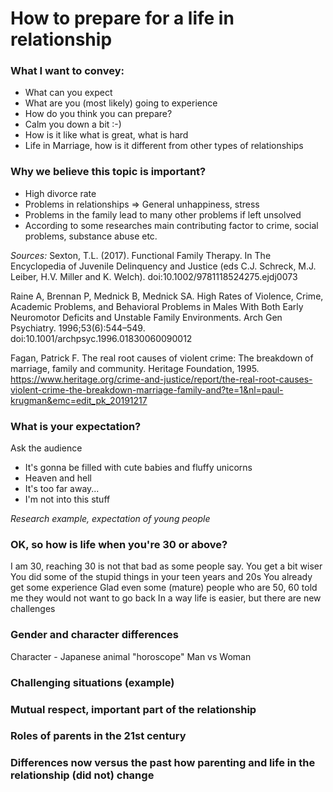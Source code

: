 How to prepare for a life in relationship
========================


### What I want to convey:
- What can you expect
- What are you (most likely) going to experience
- How do you think you can prepare?
- Calm you down a bit :-)
- How is it like what is great, what is hard
- Life in Marriage, how is it different from  other types of relationships

### Why we believe this topic is important?
- High divorce rate
- Problems in relationships => General unhappiness, stress
- Problems in the family lead to many other problems if left unsolved
- According to some researches main contributing factor to crime, social problems, substance abuse etc.

_Sources:_
Sexton, T.L. (2017). Functional Family Therapy. In The Encyclopedia of Juvenile Delinquency and Justice (eds C.J. Schreck, M.J. Leiber, H.V. Miller and K. Welch). doi:10.1002/9781118524275.ejdj0073

Raine A, Brennan P, Mednick B, Mednick SA. High Rates of Violence, Crime, Academic Problems, and Behavioral Problems in Males With Both Early Neuromotor Deficits and Unstable Family Environments. Arch Gen Psychiatry. 1996;53(6):544–549. doi:10.1001/archpsyc.1996.01830060090012

Fagan, Patrick F. The real root causes of violent crime: The breakdown of marriage, family and community. Heritage Foundation, 1995.
https://www.heritage.org/crime-and-justice/report/the-real-root-causes-violent-crime-the-breakdown-marriage-family-and?te=1&nl=paul-krugman&emc=edit_pk_20191217

### What is your expectation? 

Ask the audience
- It's gonna be filled with cute babies and fluffy unicorns
- Heaven and hell
- It's too far away... 
- I'm not into this stuff

_*Research example, expectation of young people*_




### OK, so how is life when you're 30 or above?
I am 30, reaching 30 is not that bad as some people say.
You get a bit wiser
You did some of the stupid things in your teen years and 20s
You already get some experience
Glad even some (mature) people who are 50, 60 told me they would not want to go back
In a way life is easier, but there are new challenges

### Gender and character differences
Character - Japanese animal "horoscope" 
Man vs Woman

### Challenging situations (example)

### Mutual respect, important part of the relationship

### Roles of parents in the 21st century

### Differences now versus the past how parenting and life in the relationship (did not) change 
